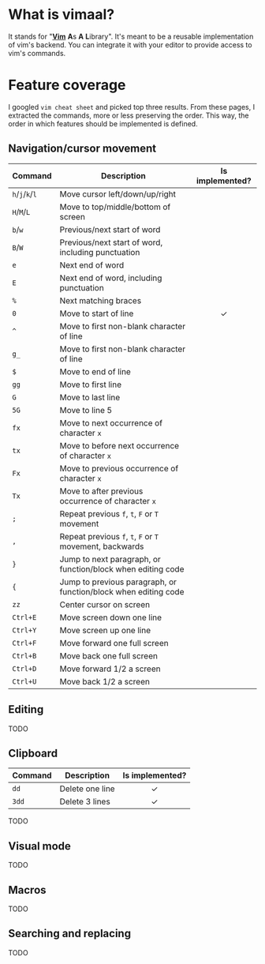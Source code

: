 # What is vimaal?

It stands for "[**Vim**](https://www.vim.org/) **A**s **A** **L**ibrary". It's meant to be a reusable implementation of vim's backend. You can integrate it with your editor to provide access to vim's commands.

# Feature coverage

I googled `vim cheat sheet` and picked top three results. From these pages, I extracted the commands, more or less preserving the order. This way, the order in which features should be implemented is defined.

## Navigation/cursor movement

| Command | Description | Is implemented? |
|---------|-------------|:---------------:|
| `h`/`j`/`k`/`l` | Move cursor left/down/up/right | |
| `H`/`M`/`L` | Move to top/middle/bottom of screen | |
| `b`/`w` | Previous/next start of word | |
| `B`/`W` | Previous/next start of word, including punctuation | |
| `e` | Next end of word | |
| `E` | Next end of word, including punctuation | |
| `%` | Next matching braces | |
| `0` | Move to start of line | ✓ |
| `^` | Move to first non-blank character of line | |
| `g_` | Move to first non-blank character of line | |
| `$` | Move to end of line | |
| `gg` | Move to first line | |
| `G` | Move to last line | |
| `5G` | Move to line 5 | |
| `fx` | Move to next occurrence of character `x` | |
| `tx` | Move to before next occurrence of character `x` | |
| `Fx` | Move to previous occurrence of character `x` | |
| `Tx` | Move to after previous occurrence of character `x` | |
| `;` | Repeat previous `f`, `t`, `F` or `T` movement | |
| `,` | Repeat previous `f`, `t`, `F` or `T` movement, backwards | |
| `}` | Jump to next paragraph, or function/block when editing code | |
| `{` | Jump to previous paragraph, or function/block when editing code | |
| `zz` | Center cursor on screen | |
| `Ctrl+E` | Move screen down one line | |
| `Ctrl+Y` | Move screen up one line | |
| `Ctrl+F` | Move forward one full screen | |
| `Ctrl+B` | Move back one full screen | |
| `Ctrl+D` | Move forward 1/2 a screen | |
| `Ctrl+U` | Move back 1/2 a screen | |

## Editing

TODO

## Clipboard

| Command | Description | Is implemented? |
|---------|-------------|:---------------:|
| `dd` | Delete one line | ✓ |
| `3dd` | Delete 3 lines | ✓ |


TODO

## Visual mode

TODO

## Macros

TODO

## Searching and replacing

TODO

